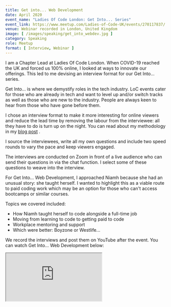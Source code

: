```yaml
---
title: Get into... Web Development 
date: April 2020
event_name: "Ladies Of Code London: Get Into... Series"
event_link: https://www.meetup.com/Ladies-of-Code-UK/events/270117837/
venue: Webinar recorded in London, United Kingdom
image: [ /images/speaking/get_into_webdev.jpg ]
category: Speaking
role: Meetup
format: [ Interview, Webinar ]
---
```


I am a Chapter Lead at Ladies Of Code London.  When COVID-19 reached the UK and forced us 100% online, I looked at ways to innovate our offerings.  This led to me devising an interview format for our Get Into... series.

Get Into... is where we demystify roles in the tech industry.  LoC events cater for those who are already in tech and want to level up and/or switch tracks as well as those who are new to the industry. People are always keen to hear from those who have gone before them.

I chose an interview format to make it more interesting for online viewers and reduce the lead time by removing the labour from the interviewee: all they have to do is turn up on the night.  You can read about my methodology in my [blog post](/blog/2020/06/05/get-into-web-development) .

I source the interviewees, write all my own questions and include two speed rounds to vary the pace and keep viewers engaged.

The interviews are conducted on Zoom in front of a live audience who can send their questions in via the chat function.  I select some of these questions to weave into the interview.

For Get Into... Web Development, I approached Niamh because she had an unusual story: she taught herself.  I wanted to highlight this as a viable route to paid coding work which may be an option for those who can't access bootcamps or similar courses.

Topics we covered included:

* How Niamh taught herself to code alongside a full-time job
* Moving from learning to code to getting paid to code
* Workplace mentoring and support
* Which were better: Boyzone or Westlife...

We record the interviews and post them on YouTube after the event.  You can watch Get Into... Web Development below:

<div class="embed-responsive embed-responsive-16by9">
  <iframe class="embed-responsive-item" src="https://www.youtube.com/embed/80YTIqciZW8" allowfullscreen></iframe>
</div><br/>

